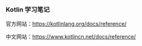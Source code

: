 ### Kotlin 学习笔记

官方网站：https://kotlinlang.org/docs/reference/

中文网站：https://www.kotlincn.net/docs/reference/